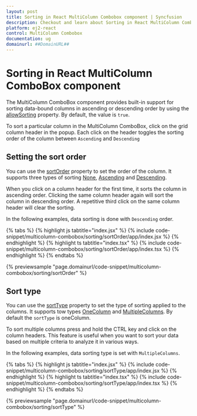 ```yaml
---
layout: post
title: Sorting in React MultiColumn Combobox component | Syncfusion
description: Checkout and learn about Sorting in React MultiColumn Combobox component of Syncfusion Essential JS 2 and more.
platform: ej2-react
control: MultiColumn Combobox
documentation: ug
domainurl: ##DomainURL##
---
```


# Sorting in React MultiColumn ComboBox component

The MultiColumn ComboBox component provides built-in support for sorting data-bound columns in ascending or descending order by using the [allowSorting](https://ej2.syncfusion.com/react/documentation/api/multicolumn-combobox/#allowsorting) property. By default, the value is `true`.

To sort a particular column in the MultiColumn ComboBox, click on the grid column header in the popup. Each click on the header toggles the sorting order of the column between `Ascending` and `Descending`

## Setting the sort order

You can use the [sortOrder](https://ej2.syncfusion.com/react/documentation/api/multicolumn-combobox/#sortorder) property to set the order of the column. It supports three types of sorting [None](https://ej2.syncfusion.com/react/documentation/api/multicolumn-combobox/sortOrder/), [Ascending](https://ej2.syncfusion.com/react/documentation/api/multicolumn-combobox/sortOrder/) and [Descending](https://ej2.syncfusion.com/react/documentation/api/multicolumn-combobox/sortOrder/).

When you click on a column header for the first time, it sorts the column in ascending order. Clicking the same column header again will sort the column in descending order. A repetitive third click on the same column header will clear the sorting.

In the following examples, data sorting is done with `Descending` order.

{% tabs %}
{% highlight js tabtitle="index.jsx" %}
{% include code-snippet/multicolumn-combobox/sorting/sortOrder/app/index.jsx %}
{% endhighlight %}
{% highlight ts tabtitle="index.tsx" %}
{% include code-snippet/multicolumn-combobox/sorting/sortOrder/app/index.tsx %}
{% endhighlight %}
{% endtabs %}

{% previewsample "page.domainurl/code-snippet/multicolumn-combobox/sorting/sortOrder" %}

## Sort type

You can use the [sortType](https://ej2.syncfusion.com/react/documentation/api/multicolumn-combobox/#sorttype) property to set the type of sorting applied to the columns. It supports tow types [OneColumn](https://ej2.syncfusion.com/react/documentation/api/multicolumn-combobox/sortType/) and [MultipleColumns](https://ej2.syncfusion.com/react/documentation/api/multicolumn-combobox/sortType/). By default the `sortType` is oneColumn.

To sort multiple columns press and hold the CTRL key and click on the column headers. This feature is useful when you want to sort your data based on multiple criteria to analyze it in various ways.

In the following examples, data sorting type is set with `MultipleColumns`.

{% tabs %}
{% highlight js tabtitle="index.jsx" %}
{% include code-snippet/multicolumn-combobox/sorting/sortType/app/index.jsx %}
{% endhighlight %}
{% highlight ts tabtitle="index.tsx" %}
{% include code-snippet/multicolumn-combobox/sorting/sortType/app/index.tsx %}
{% endhighlight %}
{% endtabs %}

{% previewsample "page.domainurl/code-snippet/multicolumn-combobox/sorting/sortType" %}
